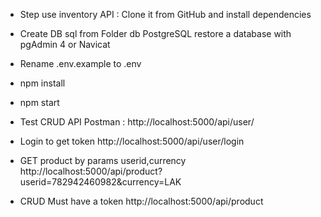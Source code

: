 - Step use inventory API : 
  Clone it from GitHub and install dependencies

- Create DB sql  from Folder db 
   PostgreSQL restore a database with pgAdmin 4 or Navicat

- Rename .env.example to .env

- npm install
- npm  start 

* Test CRUD  API Postman :
    http://localhost:5000/api/user/

*  Login to get token
     http://localhost:5000/api/user/login

* GET product by params userid,currency 
    http://localhost:5000/api/product?userid=782942460982&currency=LAK

* CRUD Must have a token
   http://localhost:5000/api/product
